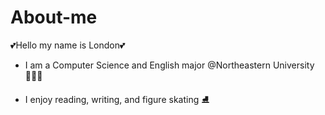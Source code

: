 # About-me

💕Hello my name is London💕

- I am a Computer Science and English major @Northeastern University👩🏽‍💻

- I enjoy reading, writing, and figure skating ⛸️
